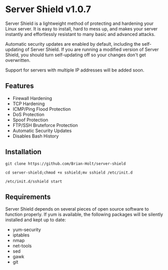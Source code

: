Server Shield v1.0.7
=============

Server Shield is a lightweight method of protecting and hardening your Linux server. It is
easy to install, hard to mess up, and makes your server instantly and effortlessly resistant
to many basic and advanced attacks.

Automatic security updates are enabled by default, including the self-updating of Server Shield.
If you are running a modified version of Server Shield, you should turn self-updating off so
your changes don't get overwritten.

Support for servers with multiple IP addresses will be added soon.

Features
--------

* Firewall Hardening
* TCP Hardening
* ICMP/Ping Flood Protection
* DoS Protection
* Spoof Protection
* FTP/SSH Bruteforce Protection
* Automatic Security Updates
* Disables Bash History


Installation
------------

    git clone https://github.com/Brian-Holt/server-shield

    cd server-shield;chmod +x sshield;mv sshield /etc/init.d

    /etc/init.d/sshield start    


Requirements
--------
Server Shield depends on several pieces of open source software to function properly. If yum
is available, the following packages will be silently installed and kept up to date:

* yum-security
* iptables
* nmap
* net-tools
* sed
* gawk
* git